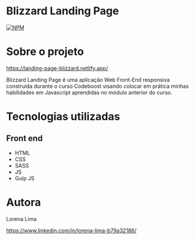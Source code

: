 # Blizzard Landing Page
[![NPM](https://img.shields.io/npm/l/react)](https://github.com/Lorena-Limaa/Projeto-Blizzard/blob/main/LICENSE)

# Sobre o projeto

https://landing-page-blizzard.netlify.app/

Blizzard Landing Page é uma aplicação Web Front-End responsiva construída durante o curso Codeboost visando colocar em prática minhas habilidades em Javascript aprendidas no módulo anterior do curso.

# Tecnologias utilizadas

## Front end
- HTML
- CSS
- SASS
- JS
- Gulp JS

# Autora

Lorena Lima

https://www.linkedin.com/in/lorena-lima-b79a32186/
